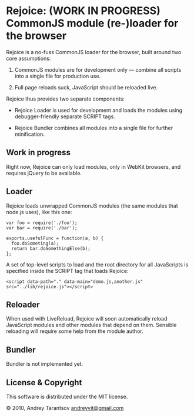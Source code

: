 Rejoice: (WORK IN PROGRESS) CommonJS module (re-)loader for the browser
=======================================================================

Rejoice is a no-fuss CommonJS loader for the browser, built around two core assumptions:

1. CommonJS modules are for development only — combine all scripts into a single file for production use.

2. Full page reloads suck, JavaScript should be reloaded live.

Rejoice thus provides two separate components:

* Rejoice Loader is used for development and loads the modules using debugger-friendly separate SCRIPT tags.

* Rejoice Bundler combines all modules into a single file for further minification.


Work in progress
----------------

Right now, Rejoice can only load modules, only in WebKit browsers, and requires jQuery to be available.


Loader
------

Rejoice loads unwrapped CommonJS modules (the same modules that node.js uses), like this one:

    var foo = require('./foo');
    var bar = require('./bar');

    exports.usefulFunc = function(a, b) {
      foo.doSometing(a);
      return bar.doSomethingElse(b);
    };

A set of top-level scripts to load and the root directory for all JavaScripts is specified inside the SCRIPT tag that loads Rejoice:

    <script data-path="." data-main="demo.js,another.js" src="../lib/rejoice.js"></script>


Reloader
--------

When used with LiveReload, Rejoice will soon automatically reload JavaScript modules and other modules that depend on them. Sensible reloading will require some help from the module author.


Bundler
-------

Bundler is not implemented yet.


License & Copyright
-------------------

This software is distributed under the MIT license.

© 2010, Andrey Tarantsov <andreyvit@gmail.com>
